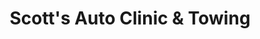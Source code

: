 ---
title: "Scott's Auto Clinic & Towing"
url: /marion/scotts-auto-clinic-und-towing/
shop: Autowerkstatt
---